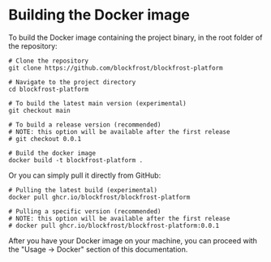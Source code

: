 # Building the Docker image

To build the Docker image containing the project binary, in the root folder of the repository:

```console
# Clone the repository
git clone https://github.com/blockfrost/blockfrost-platform

# Navigate to the project directory
cd blockfrost-platform

# To build the latest main version (experimental)
git checkout main

# To build a release version (recommended)
# NOTE: this option will be available after the first release
# git checkout 0.0.1

# Build the docker image
docker build -t blockfrost-platform .
```

Or you can simply pull it directly from GitHub:

```console
# Pulling the latest build (experimental)
docker pull ghcr.io/blockfrost/blockfrost-platform

# Pulling a specific version (recommended)
# NOTE: this option will be available after the first release
# docker pull ghcr.io/blockfrost/blockfrost-platform:0.0.1
```

After you have your Docker image on your machine, you can proceed with the "Usage -> Docker" section of this documentation.
